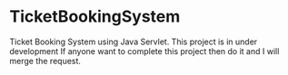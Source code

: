 # TicketBookingSystem
Ticket Booking System using Java Servlet. This project is in under development If anyone want to complete this project then do it and I will merge the request.
